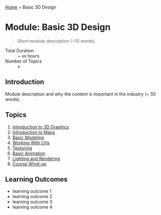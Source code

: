 [Home](../index.md) > Basic 3D Design

# Module: Basic 3D Design

> Short module description (~10 words)

<dl>
<dt>Total Duration</dt>
<dd>~ xx hours</dd>
<dt>Number of Topics</dt>
<dd>x</dd>
</dl>

## Introduction

Module description and why the content is important in the industry (~ 50 words).

## Topics

1. [Introduction to 3D Graphics](./introduction-to-3D-Graphics.md)
2. [Introduction to Maya](./introduction-to-Maya.md)
3. [Basic Modeling](./basic-modeling.md)
4. [Working With UVs](./working-with-UVs.md)
5. [Texturing](./texturing.md)
6. [Basic Animation](./basic-animation.md)
7. [Lighting and Rendering](./lighting-and-rendering.md)
8. [Course Wind-up](./course-windup.md)

## Learning Outcomes

- learning outcome 1
- learning outcome 2
- learning outcome 3
- learning outcome 4
